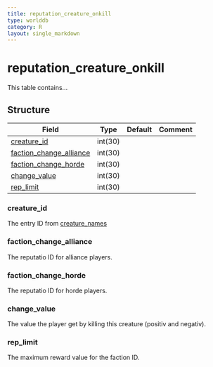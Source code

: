 ```yaml
---
title: reputation_creature_onkill
type: worlddb
category: R
layout: single_markdown
---
```


# reputation_creature_onkill
This table contains... 

## Structure

Field                                                                                                                    | Type    | Default | Comment
------------------------------------------------------------------------------------------------------------------------ | ------- | ------- | -------
[creature_id](#creature_id)                         | int(30) |         |        
[faction_change_alliance](#faction_change_alliance) | int(30) |         |        
[faction_change_horde](#faction_change_horde)       | int(30) |         |        
[change_value](#change_value)                       | int(30) |         |        
[rep_limit](#rep_limit)                             | int(30) |         |        

### creature_id

The entry ID from [creature_names](http://www.ascemu.org/wiki/index.php?title=Creature_names&action=edit&redlink=1 "Creature names (page does not exist)")

### faction_change_alliance

The reputatio ID for alliance players.

### faction_change_horde

The reputatio ID for horde players.

### change_value

The value the player get by killing this creature (positiv and negativ).

### rep_limit

The maximum reward value for the faction ID.